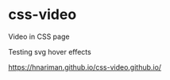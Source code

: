 # css-video
Video in CSS page


Testing svg hover effects

https://hnariman.github.io/css-video.github.io/
